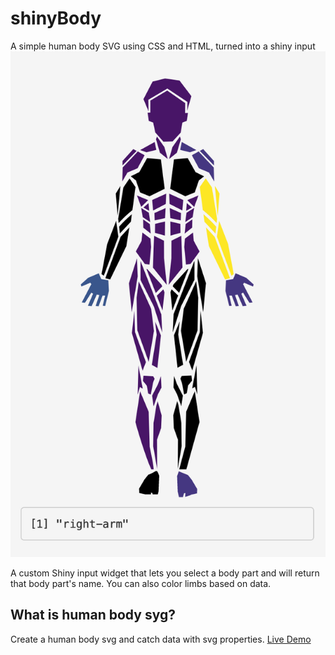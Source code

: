 
# shinyBody

A simple human body SVG using CSS and HTML, turned into a shiny input
![Image of Example](inst/images/README_image.png)

<!-- badges: start -->
<!-- badges: end -->

A custom Shiny input widget that lets you select a body part and will return that body part's name.
You can also color limbs based on data.


## What is human body syg?
Create a human body svg and catch data with svg properties.
[Live Demo](https://maya-gans.shinyapps.io/human_body_app/)
